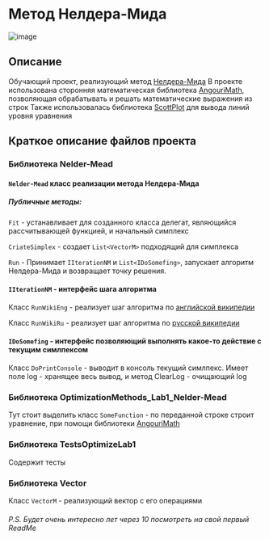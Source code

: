 # Метод Нелдера-Мида

![image](https://user-images.githubusercontent.com/96999944/233848859-96027087-1ffc-43ce-ac4e-3d8039459a8c.png)

## Описание
Обучающий проект, реализующий метод [Нелдера-Мида](https://ru.wikipedia.org/wiki/Метод_Нелдера_—_Мида)
В проекте использована сторонняя математическая библиотека [AngouriMath](https://github.com/asc-community/AngouriMath), позволяющая обрабатывать и решать математические выражения из строк
Также использовалась библиотека [ScottPlot](https://scottplot.net/) для вывода линий уровня уравнения

## Краткое описание файлов проекта

### Библиотека Nelder-Mead
#### `Nelder-Mead` класс реализации метода Нелдера-Мида
##### Публичные методы:
`Fit` - устанавливает для созданного класса делегат, являющийся рассчитывающей функцией, и начальный симплекс

`CriateSimplex` - создает `List<VectorM>` подходящий для симплекса

`Run` - Принимает `IIterationNM` и `List<IDoSomefing>`, запускает алгоритм Нелдера-Мида и возвращает точку решения.

#### `IIterationNM` - интерфейс шага алгоритма
Класс `RunWikiEng` - реализует шаг алгоритма по [английской википедии](https://ru.wikipedia.org/wiki/Nelder–Mead_method)

Класс `RunWikiRu` - реализует шаг алгоритма по [русской википедии](https://ru.wikipedia.org/wiki/Метод_Нелдера_—_Мида) 

#### `IDoSomefing` - интерфейс позволяющий выполнять какое-то действие с текущим симлпексом  
Класс `DoPrintConsole` - выводит в консоль текущий симлпекс. Имеет поле log - хранящее весь вывод, и метод ClearLog - очищающий log

### Библиотека OptimizationMethods_Lab1_Nelder-Mead
Тут стоит выделить класс `SomeFunction` - по переданной строке строит уравнение, при помощи библиотеки [AngouriMath](https://github.com/asc-community/AngouriMath)

### Библиотека TestsOptimizeLab1
Содержит тесты

### Библиотека Vector
Класс `VectorM` - реализующий вектор с его операциями



###### P.S. Будет очень интересно лет через 10 посмотреть на свой первый ReadMe
